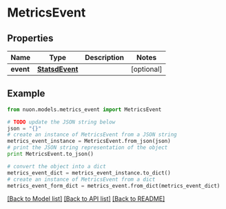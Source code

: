 # MetricsEvent


## Properties

Name | Type | Description | Notes
------------ | ------------- | ------------- | -------------
**event** | [**StatsdEvent**](StatsdEvent.md) |  | [optional] 

## Example

```python
from nuon.models.metrics_event import MetricsEvent

# TODO update the JSON string below
json = "{}"
# create an instance of MetricsEvent from a JSON string
metrics_event_instance = MetricsEvent.from_json(json)
# print the JSON string representation of the object
print MetricsEvent.to_json()

# convert the object into a dict
metrics_event_dict = metrics_event_instance.to_dict()
# create an instance of MetricsEvent from a dict
metrics_event_form_dict = metrics_event.from_dict(metrics_event_dict)
```
[[Back to Model list]](../README.md#documentation-for-models) [[Back to API list]](../README.md#documentation-for-api-endpoints) [[Back to README]](../README.md)


